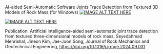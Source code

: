 AI-aided Semi-Automatic Software Joints Trace Detection from Textured 3D Models of Rock Mass (for Windows)
[![IMAGE ALT TEXT HERE](https://img.youtube.com/vi/z17X-mmcLMc/0.jpg)](https://youtu.be/z17X-mmcLMc?si=3uEcX9yrGh2EXojt)

[![IMAGE ALT TEXT HERE](https://img.youtube.com/vi/5OPgElqeWcU/0.jpg)](https://youtu.be/5OPgElqeWcU?si=exoOvA6CcoJF3u0b)

Publication:
Artificial intelligence-aided semi-automatic joint trace detection from textured three-dimensional models of rock mass,
Seyedahmad Mehrishal, Jineon Kim, Jae-Joon Song,
Journal of Rock Mechanics and Geotechnical Engineering,
https://doi.org/10.1016/j.jrmge.2024.09.031
